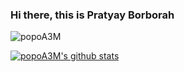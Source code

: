 ### Hi there, this is Pratyay Borborah

<img src="https://komarev.com/ghpvc/?username=popoA3M&style=flat-square" alt="popoA3M" /><br>

[![popoA3M's github stats](https://github-readme-stats.vercel.app/api?username=popoA3M)](https://github.com/popoA3M)
